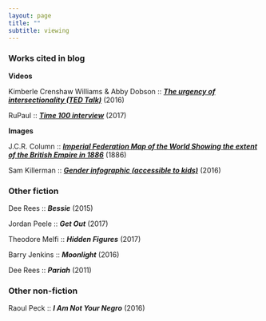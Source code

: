 ```yaml
---
layout: page
title: ""
subtitle: viewing
---
```


### Works cited in blog ##

**Videos**

Kimberle Crenshaw Williams & Abby Dobson :: [***The urgency of intersectionality (TED Talk)***](https://www.ted.com/talks/kimberle_crenshaw_the_urgency_of_intersectionality) (2016)

RuPaul ::  [***Time 100 interview***](http://time.com/4746895/rupaul-time-100-video/) (2017)

**Images**

J.C.R. Column :: [***Imperial Federation Map of the World Showing the extent of the British Empire in 1886***](https://upload.wikimedia.org/wikipedia/commons/thumb/6/65/Imperial_Federation%2C_Map_of_the_World_Showing_the_Extent_of_the_British_Empire_in_1886_%28levelled%29.jpg/1280px-Imperial_Federation%2C_Map_of_the_World_Showing_the_Extent_of_the_British_Empire_in_1886_%28levelled%29.jpg) (1886) 

Sam Killerman :: [***Gender infographic (accessible to kids)***](http://itspronouncedmetrosexual.com/wp-content/uploads/2015/03/Genderbread-Person-3.3-HI-RES.pdf) (2016)

### Other fiction ### 
  
  Dee Rees :: ***Bessie*** (2015)
  
  Jordan Peele :: ***Get Out*** (2017)
  
  Theodore Melfi :: ***Hidden Figures*** (2017)
  
  Barry Jenkins :: ***Moonlight*** (2016)
  
  Dee Rees :: ***Pariah*** (2011)
  
### Other non-fiction ###
  
  Raoul Peck :: ***I Am Not Your Negro*** (2016) 

